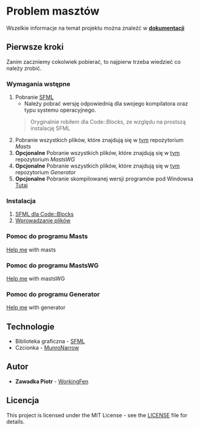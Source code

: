 # Problem masztów

Wszelkie informacje na temat projektu można znaleźć w [**dokumentacji**](/Dokumentacja.pdf) 

## Pierwsze kroki
Zanim zaczniemy cokolwiek pobierać, to najpierw trzeba wiedzieć co należy zrobić.

### Wymagania wstępne

1. Pobranie [SFML](https://www.sfml-dev.org/download/sfml/2.5.1/)
   - Należy pobrać wersję odpowiednią dla swojego kompilatora oraz typu systemu operacyjnego.
   > Oryginalnie robiłem dla Code::Blocks, ze względu na prostszą instalację SFML
2. Pobranie wszystkich plików, które znajdują się w [tym](https://github.com/WorkingFen/AALProject/tree/master/Masts) repozytorium _Masts_
3. **Opcjonalne** Pobranie wszystkich plików, które znajdują się w [tym](https://github.com/WorkingFen/AALProject/tree/master/MastsWG) repozytorium _MastsWG_
3. **Opcjonalne** Pobranie wszystkich plików, które znajdują się w [tym](https://github.com/WorkingFen/AALProject/tree/master/Generator) repozytorium _Generator_
4. **Opcjonalne** Pobranie skompilowanej wersji programów pod Windowsa [Tutaj](https://github.com/WorkingFen/AALProject/tree/master/Release.zip)

### Instalacja
 
1. [SFML dla Code::Blocks](https://github.com/WorkingFen/AALProject/blob/master/INSTALL.md#instalacja-biblioteki-sfml-dla-codeblocks)
2. [Wprowadzanie plików](https://github.com/WorkingFen/AALProject/blob/master/INSTALL.md#wprowadzanie-plik%C3%B3w-do-projektu-codeblocks)
 
### Pomoc do programu Masts

[Help me](https://github.com/WorkingFen/AALProject/tree/master/Masts/HELP.md) with masts

### Pomoc do programu MastsWG

[Help me](https://github.com/WorkingFen/AALProject/tree/master/MastsWG/HELP.md) with mastsWG
 
### Pomoc do programu Generator

[Help me](https://github.com/WorkingFen/AALProject/tree/master/Generator/HELP.md) with generator 
 
## Technologie
- Biblioteka graficzna - [SFML](https://www.sfml-dev.org/)
- Czcionka - [MunroNarrow](http://www.tenbytwenty.com/#munro)

## Autor
- **Zawadka Piotr** - [WorkingFen](https://github.com/WorkingFen)

## Licencja
This project is licensed under the MIT License - see the [LICENSE](LICENSE) file for details.
